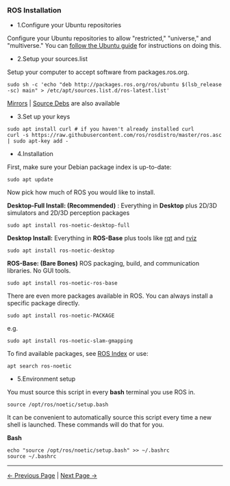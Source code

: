 ### ROS Installation

- 1.Configure your Ubuntu repositories

Configure your Ubuntu repositories to allow "restricted," "universe," and "multiverse." You can [follow the Ubuntu guide](https://help.ubuntu.com/community/Repositories/Ubuntu) for instructions on doing this.


- 2.Setup your sources.list

Setup your computer to accept software from packages.ros.org.

```
sudo sh -c 'echo "deb http://packages.ros.org/ros/ubuntu $(lsb_release -sc) main" > /etc/apt/sources.list.d/ros-latest.list'
```

 [Mirrors](https://wiki.ros.org/ROS/Installation/UbuntuMirrors) | [Source Debs](https://wiki.ros.org/DebianPackageSources) are also available

- 3.Set up your keys

```
sudo apt install curl # if you haven't already installed curl
curl -s https://raw.githubusercontent.com/ros/rosdistro/master/ros.asc | sudo apt-key add -
```

- 4.Installation

First, make sure your Debian package index is up-to-date:

```
sudo apt update
```

Now pick how much of ROS you would like to install.

**Desktop-Full Install: (Recommended)** : Everything in **Desktop** plus 2D/3D simulators and 2D/3D perception packages

```
sudo apt install ros-noetic-desktop-full
```

**Desktop Install:** Everything in **ROS-Base** plus tools like [rqt](http://wiki.ros.org/rqt) and [rviz](http://wiki.ros.org/rviz)

```
sudo apt install ros-noetic-desktop
```

**ROS-Base: (Bare Bones)** ROS packaging, build, and communication libraries. No GUI tools.

```
sudo apt install ros-noetic-ros-base
```

There are even more packages available in ROS. You can always install a specific package directly.

```
sudo apt install ros-noetic-PACKAGE
```

e.g.

```
sudo apt install ros-noetic-slam-gmapping
```

To find available packages, see [ROS Index](https://index.ros.org/packages/page/1/time/#noetic) or use:

```
apt search ros-noetic
```
- 5.Environment setup

You must source this script in every **bash** terminal you use ROS in.

```
source /opt/ros/noetic/setup.bash
```

It can be convenient to automatically source this script every time a new shell is launched. These commands will do that for you.

**Bash**

```
echo "source /opt/ros/noetic/setup.bash" >> ~/.bashrc
source ~/.bashrc
```


---

[← Previous Page](6.2.1-ROS_Introduction.md) | [Next Page →](6.2.3-Using_Common_ROS_Tools.md)